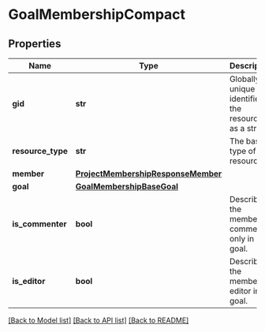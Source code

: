 # GoalMembershipCompact

## Properties
Name | Type | Description | Notes
------------ | ------------- | ------------- | -------------
**gid** | **str** | Globally unique identifier of the resource, as a string. | [optional] 
**resource_type** | **str** | The base type of this resource. | [optional] 
**member** | [**ProjectMembershipResponseMember**](ProjectMembershipResponseMember.md) |  | [optional] 
**goal** | [**GoalMembershipBaseGoal**](GoalMembershipBaseGoal.md) |  | [optional] 
**is_commenter** | **bool** | Describes if the member is comment only in goal. | [optional] 
**is_editor** | **bool** | Describes if the member is editor in goal. | [optional] 

[[Back to Model list]](../README.md#documentation-for-models) [[Back to API list]](../README.md#documentation-for-api-endpoints) [[Back to README]](../README.md)

